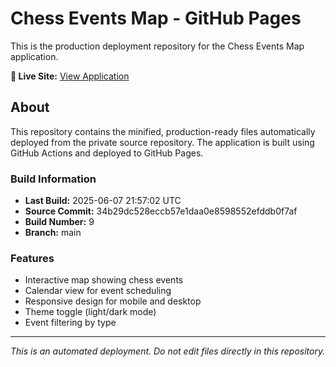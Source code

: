 # Chess Events Map - GitHub Pages

This is the production deployment repository for the Chess Events Map application.

**🔗 Live Site:** [View Application](https://kehtabp.github.io/chess2knight-public/)

## About

This repository contains the minified, production-ready files automatically deployed from the private source repository. The application is built using GitHub Actions and deployed to GitHub Pages.

### Build Information
- **Last Build:** 2025-06-07 21:57:02 UTC
- **Source Commit:** 34b29dc528eccb57e1daa0e8598552efddb0f7af
- **Build Number:** 9
- **Branch:** main

### Features
- Interactive map showing chess events
- Calendar view for event scheduling  
- Responsive design for mobile and desktop
- Theme toggle (light/dark mode)
- Event filtering by type

---
*This is an automated deployment. Do not edit files directly in this repository.*
